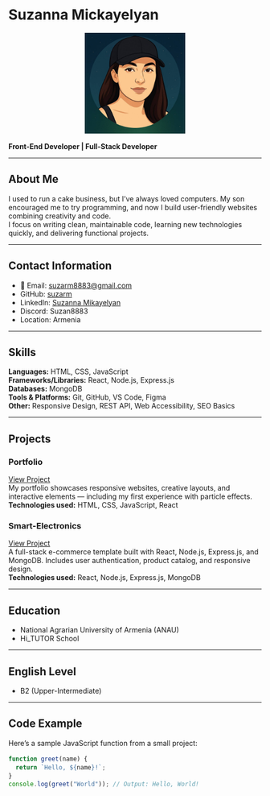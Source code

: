 # Suzanna Mickayelyan

<p align="center">
  <img src="https://github.com/suzarm/rsschool-cv/raw/main/images/photo_2025-06-23_22-47-57.jpg" alt="Suzanna Mickayelyan" width="200"/>
</p>


**Front-End Developer | Full-Stack Developer**

---

## About Me
I used to run a cake business, but I’ve always loved computers. My son encouraged me to try programming, and now I build user-friendly websites combining creativity and code.  
I focus on writing clean, maintainable code, learning new technologies quickly, and delivering functional projects.

---

## Contact Information
- 📧 Email: [suzarm8883@gmail.com](mailto:suzarm8883@gmail.com)  
- GitHub: [suzarm](https://github.com/suzarm)  
- LinkedIn: [Suzanna Mikayelyan](https://www.linkedin.com/in/suzanna-mikayelyan-447272282/)  
- Discord: Suzan8883  
- Location: Armenia

---

## Skills

**Languages:** HTML, CSS, JavaScript  
**Frameworks/Libraries:** React, Node.js, Express.js  
**Databases:** MongoDB  
**Tools & Platforms:** Git, GitHub, VS Code, Figma  
**Other:** Responsive Design, REST API, Web Accessibility, SEO Basics

---

## Projects

### Portfolio
[View Project](https://suzarm.github.io/portfolio/)  
My portfolio showcases responsive websites, creative layouts, and interactive elements — including my first experience with particle effects.  
**Technologies used:** HTML, CSS, JavaScript, React

### Smart-Electronics
[View Project](https://github.com/suzarm/templates/tree/main/smart-electronics)  
A full-stack e-commerce template built with React, Node.js, Express.js, and MongoDB. Includes user authentication, product catalog, and responsive design.  
**Technologies used:** React, Node.js, Express.js, MongoDB

---

## Education
- National Agrarian University of Armenia (ANAU)  
- Hi_TUTOR School

---

## English Level
- B2 (Upper-Intermediate)

---

## Code Example
Here’s a sample JavaScript function from a small project:

```javascript
function greet(name) {
  return `Hello, ${name}!`;
}
console.log(greet("World")); // Output: Hello, World!
